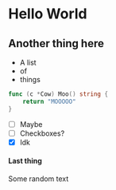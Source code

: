 # Hello World


## Another thing here

* A list
* of
* things

```go
func (c *Cow) Moo() string {
    return "MOOOOO"
}
```

- [ ] Maybe
- [ ] Checkboxes?
- [x] Idk

#### Last thing

Some random text